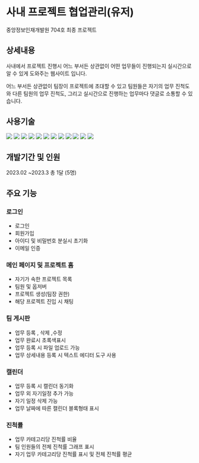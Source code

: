 # 사내 프로젝트 협업관리(유저)
중앙정보인재개발원 704호 최종 프로젝트

## 상세내용
사내에서 프로젝트 진행시 어느 부서든 상관없이 어떤 업무들이 진행되는지 실시간으로 알 수 있게 도와주는 웹사이트 입니다.

어느 부서든 상관없이 팀장이 프로젝트에 초대할 수 있고 팀원들은 자기의 업무 진척도와 다른 팀원의 업무 진척도, 그리고 실시간으로 진행하는 업무마다 댓글로 소통할 수 있습니다. 
## 사용기술
<img src="https://img.shields.io/badge/java-007396?style=for-the-badge&logo=java&logoColor=white"> <img src="https://img.shields.io/badge/html5-E34F26?style=for-the-badge&logo=html5&logoColor=white"> <img src="https://img.shields.io/badge/css-1572B6?style=for-the-badge&logo=css3&logoColor=white"> 
<img src="https://img.shields.io/badge/javascript-F7DF1E?style=for-the-badge&logo=javascript&logoColor=black"> 
<img src="https://img.shields.io/badge/jquery-0769AD?style=for-the-badge&logo=jquery&logoColor=white">
 <img src="https://img.shields.io/badge/mysql-4479A1?style=for-the-badge&logo=mysql&logoColor=white">
 <img src="https://img.shields.io/badge/springboot-6DB33F?style=for-the-badge&logo=springboot&logoColor=white"> 
 <img src="https://img.shields.io/badge/bootstrap3-7952B3?style=for-the-badge&logo=bootstrap3&logoColor=white">
 <img src="https://img.shields.io/badge/amazonaws-232F3E?style=for-the-badge&logo=amazonaws&logoColor=white"> 
 <img src="https://img.shields.io/badge/mybatis-black?style=for-the-badge&logo=mybatis&logoColor=white"> 
 <img src="https://img.shields.io/badge/github-181717?style=for-the-badge&logo=github&logoColor=white">
 <img src="https://img.shields.io/badge/gradle-02303A?style=for-the-badge&logo=gradle&logoColor=white">

 
 ## 개발기간 및 인원
 2023.02 ~2023.3 총 1달 (5명)
 
 ## 주요 기능
 ### 로그인
- 로그인
- 회원가입
- 아이디 및 비밀번호 분실시 초기화
- 이메일 인증
### 메인 페이지 및 프로젝트 홈
- 자기가 속한 프로젝트 목록
- 팀원 및 옵저버
- 프로젝트 생성(팀장 권한)
- 해당 프로젝트 진입 시 채팅
### 팀 게시판
- 업무 등록 , 삭제 ,수정
- 업무 완료시 초록색표시
- 업무 등록 시 파일 업로드 가능
- 업무 상세내용 등록 시 텍스트 에디터 도구 사용
### 캘린더
- 업무 등록 시 캘린더 동기화
- 업무 외 자기일정 추가 가능
- 자기 일정 삭제 가능
- 업무 날짜에 따른 캘린더 블록형태 표시
### 진척률
- 업무 카테고리당 진척률 비율 
- 팀 인원들의 전체 진척률 그래프 표시
- 자기 업무 카테고리당 진척률 표시 및 전체 진척률 평균


 
 

